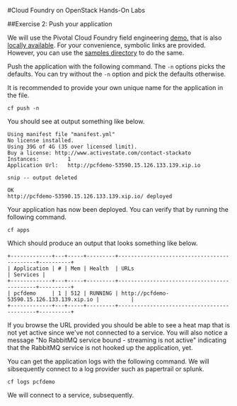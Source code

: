 #Cloud Foundry on OpenStack Hands-On Labs

##Exercise 2: Push your application

We will use the Pivotal Cloud Foundry field engineering [demo.](https://github.com/Pivotal-Field-Engineering/PCF-demo) that is also [locally available](../samples/PCF-demo). For your convenience, symbolic links are provided. However, you can use the [samples directory](../samples/PCF-demo) to do the same.

Push the application with the following command. The `-n` options picks the defaults. You can try without the `-n` option and pick the defaults otherwise.

It is recommended to provide your own unique name for the application in the file.

```
cf push -n
```

You should see at output something like below.

```
Using manifest file "manifest.yml"
No license installed.
Using 39G of 4G (35 over licensed limit).
Buy a license: http://www.activestate.com/contact-stackato
Instances:         1
Application Url:   http://pcfdemo-53590.15.126.133.139.xip.io

snip -- output deleted

OK
http://pcfdemo-53590.15.126.133.139.xip.io/ deployed
```

Your application has now been deployed. You can verify that by running the following command.

```
cf apps
```

Which should produce an output that looks something like below.

```
+-------------+---+-----+---------+--------------------------------------------+----------+
| Application | # | Mem | Health  | URLs                                       | Services |
+-------------+---+-----+---------+--------------------------------------------+----------+
| pcfdemo     | 1 | 512 | RUNNING | http://pcfdemo-53590.15.126.133.139.xip.io |          |
+-------------+---+-----+---------+--------------------------------------------+----------+
```

If you browse the URL provided you should be able to see a heat map that is not yet active since we've not connected to a service. You will also notice a message "No RabbitMQ service bound - streaming is not active" indicating that the RabbitMQ service is not hooked up the application, yet.

You can get the application logs with the following command. We will sibsequently connect to a log provider such as papertrail or splunk.

```
cf logs pcfdemo
```

We will connect to a service, subsequently.






